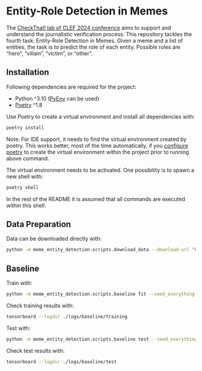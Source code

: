 # Entity-Role Detection in Memes

The [CheckThat! lab of CLEF 2024 conference](https://checkthat.gitlab.io/clef2024/) aims to support and understand the journalistic verification process. This repository tackles the fourth task: Entity-Role Detection in Memes. Given a meme and a list of entities, the task is to predict the role of each entity. Possible roles are “hero”, “villain”, “victim”, or “other”.

## Installation

Following dependencies are required for the project: 

* Python ^3.10 ([PyEnv](https://github.com/pyenv/pyenv) can be used)
* [Poetry](https://python-poetry.org/) ^1.8

Use Poetry to create a virtual environment and install all dependencies with:

```bash
poetry install
```

Note: For IDE support, it needs to find the virtual environment created by poetry. This works better, most of the time automatically, if you [configure poetry](https://python-poetry.org/docs/configuration/#virtualenvsin-project) to create the virtual environment within the project prior to running above command.

The virtual environment needs to be activated. One possibility is to spawn a new shell with: 

```bash
poetry shell
```

In the rest of the README it is assumed that all commands are executed within this shell.

## Data Preparation

Data can be downloaded directly with:

```bash
python -m meme_entity_detection.scripts.download_data --download-url "https://drive.usercontent.google.com/download?id=1Dqma78ofOAlVnaCehfjToJXFsFfiQUbX&export=download&confirm=t" --output-path "./data"
```

## Baseline 

Train with:
```bash
python -m meme_entity_detection.scripts.baseline fit --seed_everything 4 --data.batch_size 32 --data.data_dir "./data/HVVMemesWithFaces" --model.lr 0.00001 --trainer.max_epochs 12 --trainer.accumulate_grad_batches 2 --trainer.precision "bf16" --trainer.logger TensorBoardLogger --trainer.logger.save_dir ./logs/baseline_faces/training  --config configs/config.yaml 
```

Check training results with:
```bash
tensorboard --logdir ./logs/baseline/training
```

Test with:
```bash
python -m meme_entity_detection.scripts.baseline test --seed_everything 4 --data.batch_size 8 --data.data_dir "./data/HVVMemes" --model.lr 0.00001 --trainer.max_epochs 12 --trainer.accumulate_grad_batches 2 --trainer.precision "bf16" --trainer.logger TensorBoardLogger --trainer.logger.save_dir ./logs/baseline/test  --config configs/config.yaml --ckpt_path ./logs/baseline/training/lightning_logs/version_<version>/checkpoints/best-checkpoint.ckpt
```

Check test results with:
```bash
tensorboard --logdir ./logs/baseline/test
```
